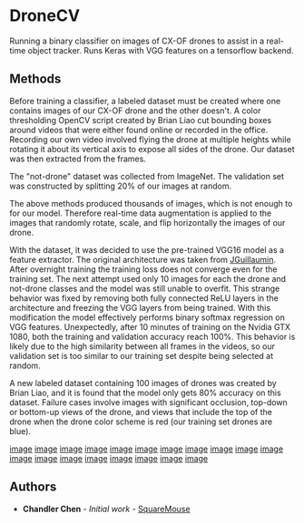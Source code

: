 # DroneCV

Running a binary classifier on images of CX-OF drones to assist in a real-time object tracker. Runs Keras with VGG features on a tensorflow backend.


## Methods

Before training a classifier, a labeled dataset must be created where one contains images of our CX-OF drone and the other doesn't. A color thresholding OpenCV script created by Brian Liao cut bounding boxes around videos that were either found online or recorded in the office. Recording our own video involved flying the drone at multiple heights while rotating it about its vertical axis to expose all sides of the drone. Our dataset was then extracted from the frames.

The "not-drone" dataset was collected from ImageNet.
The validation set was constructed by splitting 20% of our images at random.

The above methods produced thousands of images, which is not enough to for our model. Therefore real-time data augmentation is applied to the images that randomly rotate, scale, and flip horizontally the images of our drone.

With the dataset, it was decided to use the pre-trained VGG16 model as a feature extractor. The original architecture was taken from [JGuillaumin](https://github.com/keras-team/keras/issues/4465). After overnight training the training loss does not converge even for the training set. The next attempt used only 10 images for each the drone and not-drone classes and the model was still unable to overfit. This strange behavior was fixed by removing both fully connected ReLU layers in the architecture and freezing the VGG layers from being trained. With this modification the model effectively performs binary softmax regression on VGG features. Unexpectedly, after 10 minutes of training on the Nvidia GTX 1080, both the training and validation accuracy reach 100%. This behavior is likely due to the high similarity between all frames in the videos, so our validation set is too similar to our training set despite being selected at random.

A new labeled dataset containing 100 images of drones was created by Brian Liao, and it is found that the model only gets 80% accuracy on this dataset. Failure cases involve images with significant occlusion, top-down or bottom-up views of the drone, and views that include the top of the drone when the drone color scheme is red (our training set drones are blue).

[image](real_data/brians_gift/drone_dataset2/drone_rect0.jpg)
[image](real_data/brians_gift/drone_dataset2/drone_rect11.jpg)
[image](real_data/brians_gift/drone_dataset2/drone_rect12.jpg)
[image](real_data/brians_gift/drone_dataset2/drone_rect13.jpg)
[image](real_data/brians_gift/drone_dataset2/drone_rect14.jpg)
[image](real_data/brians_gift/drone_dataset2/drone_rect15.jpg)
[image](real_data/brians_gift/drone_dataset2/drone_rect16.jpg)
[image](real_data/brians_gift/drone_dataset2/drone_rect17.jpg)
[image](real_data/brians_gift/drone_dataset2/drone_rect18.jpg)
[image](real_data/brians_gift/drone_dataset2/drone_rect19.jpg)
[image](real_data/brians_gift/drone_dataset2/drone_rect2.jpg)
[image](real_data/brians_gift/drone_dataset2/drone_rect3.jpg)
[image](real_data/brians_gift/drone_dataset2/drone_rect39.jpg)
[image](real_data/brians_gift/drone_dataset2/drone_rect40.jpg)
[image](real_data/brians_gift/drone_dataset2/drone_rect49.jpg)
[image](real_data/brians_gift/drone_dataset2/drone_rect52.jpg)
[image](real_data/brians_gift/drone_dataset2/drone_rect54.jpg)
[image](real_data/brians_gift/drone_dataset2/drone_rect58.jpg)
[image](real_data/brians_gift/drone_dataset2/drone_rect9.jpg)

## Authors

* **Chandler Chen** - *Initial work* - [SquareMouse](https://github.com/SquareMouse/)
